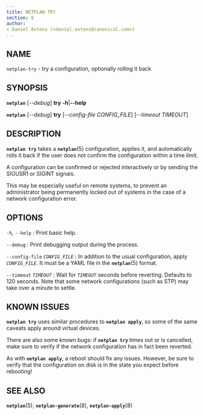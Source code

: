 ```yaml
---
title: NETPLAN-TRY
section: 8
author:
- Daniel Axtens (<daniel.axtens@canonical.com>)
...
```


## NAME

`netplan-try` - try a configuration, optionally rolling it back

## SYNOPSIS

  **`netplan`** \[*--debug*\] **try** **-h**|**--help**

  **`netplan`** \[*--debug*\] **try** \[*--config-file CONFIG_FILE*\] \[*--timeout TIMEOUT*\]

## DESCRIPTION

**`netplan try`** takes a **`netplan`**(5) configuration, applies it, and
automatically rolls it back if the user does not confirm the
configuration within a time limit.

A configuration can be confirmed or rejected interactively or by sending the
SIGUSR1 or SIGINT signals.

This may be especially useful on remote systems, to prevent an
administrator being permanently locked out of systems in the case of a
network configuration error.

## OPTIONS

`-h`, `--help`
:    Print basic help.

`--debug`
:    Print debugging output during the process.

`--config-file` *`CONFIG_FILE`*
:   In addition to the usual configuration, apply *`CONFIG_FILE`*. It must
    be a YAML file in the **`netplan`**(5) format.

`--timeout` *`TIMEOUT`*
:   Wait for *`TIMEOUT`* seconds before reverting. Defaults to 120
    seconds. Note that some network configurations (such as STP) may take
    over a minute to settle.

## KNOWN ISSUES

**`netplan try`** uses similar procedures to **`netplan apply`**, so some
of the same caveats apply around virtual devices.

There are also some known bugs: if **`netplan try`** times out or is
cancelled, make sure to verify if the network configuration has in
fact been reverted.

As with **`netplan apply`**, a reboot should fix any issues. However, be
sure to verify that the configuration on disk is in the state you expect
before rebooting!

## SEE ALSO

  **`netplan`**(5), **`netplan-generate`**(8), **`netplan-apply`**(8)

